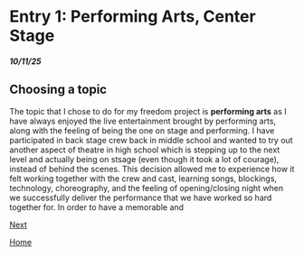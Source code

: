 # Entry 1: Performing Arts, Center Stage
##### 10/11/25

## Choosing a topic

The topic that I chose to do for my freedom project is __performing arts__ as I have always enjoyed the live entertainment brought by performing arts, along with the feeling of being the one on stage and performing. I have participated in back stage crew back in middle school and wanted to try out another aspect of theatre in high school which is stepping up to the next level and actually being on stsage (even though it took a lot of courage), instead of behind the scenes. This decision allowed me to experience how it felt working together with the crew and cast, learning songs, blockings, technology, choreography, and the feeling of opening/closing night when we successfully deliver the performance that we have worked so hard together for. In order to have a memorable and 

[Next](entry02.md)

[Home](../README.md)
